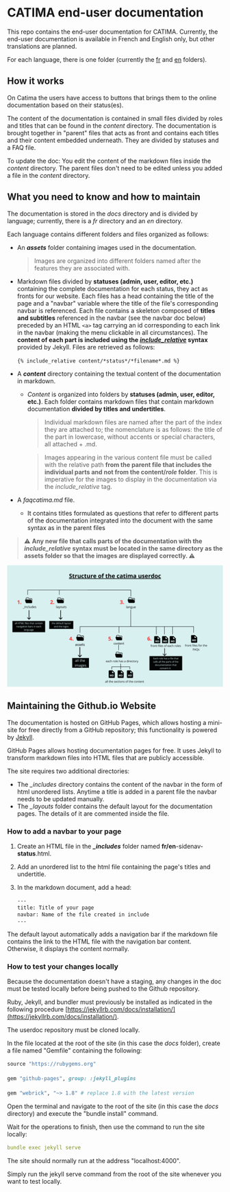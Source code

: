 # CATIMA end-user documentation

This repo contains the end-user documentation for CATIMA. Currently, the end-user documentation is available in French and English only, but other translations are planned.

For each language, there is one folder (currently the [fr](docs/fr) and [en](docs/en) folders).

## How it works

On Catima the users have access to buttons that brings them to the online documentation based on their status(es).

The content of the documentation is contained in small files divided by roles and titles that can be found in the *content* directory. The documentation is brought together in "parent" files that acts as front and contains each titles and their content embedded underneath. They are divided by statuses and a FAQ file.

To update the doc: You edit the content of the markdown files inside the *content* directory. The parent files don't need to be edited unless you added a file in the *content* directory.

## What you need to know and how to maintain

The documentation is stored in the *docs* directory and is divided by language; currently, there is a *fr* directory and an *en* directory.

Each language contains different folders and files organized as follows:

- An ***assets*** folder containing images used in the documentation.

    > Images are organized into different folders named after the features they are associated with.
- Markdown files divided by **statuses (admin, user, editor, etc.)** containing the complete documentation for each status, they act as fronts for our website. Each files has a head containing the title of the page and a "navbar" variable where the title of the file's corresponding navbar is referenced. Each file contains a skeleton composed of **titles and subtitles** referenced in the navbar (see the navbar doc below) preceded by an HTML `<a>` tag carrying an id corresponding to each link in the navbar (making the menu clickable in all circumstances). The **content of each part is included using the *[include_relative](https://jekyllrb.com/docs/includes/)* syntax** provided by Jekyll. Files are retrieved as follows:

	`{% include_relative content/*status*/*filename*.md %}`

- A ***content*** directory containing the textual content of the documentation in markdown.
    - _Content_ is organized into folders by **statuses (admin, user, editor, etc.)**. Each folder contains markdown files that contain markdown documentation **divided by titles and undertitles**.
        
        > Individual markdown files are named after the part of the index they are attached to; the nomenclature is as follows: the title of the part in lowercase, without accents or special characters, all attached + .md.
        
        > Images appearing in the various content file must be called with the relative path **from the parent file that includes the individual parts and not from the content/*role* folder**. This is imperative for the images to display in the documentation via the *include_relative* tag.
- A *faqcatima.md* file.
    - It contains titles formulated as questions that refer to different parts of the documentation integrated into the document with the same syntax as in the parent files 

> ⚠️ **Any new file that calls parts of the documentation with the *include_relative* syntax must be located in the same directory as the assets folder so that the images are displayed correctly. ⚠️**

![](docs/_layouts/images/catima-userdoc-structures.png)

## Maintaining the Github.io Website

The documentation is hosted on GitHub Pages, which allows hosting a mini-site for free directly from a GitHub repository; this functionality is powered by [Jekyll](https://jekyllrb.com).

GitHub Pages allows hosting documentation pages for free. It uses Jekyll to transform markdown files into HTML files that are publicly accessible.

The site requires two additional directories:

- The *_includes* directory contains the content of the navbar in the form of html unordered lists. Anytime a title is added in a parent file the navbar needs to be updated manually.
- The *_layouts* folder contains the default layout for the documentation pages. The details of it are commented inside the file. 

### How to add a navbar to your page

1. Create an HTML file in the ***_includes*** folder named **fr/en**-sidenav-**status**.html.

2. Add an unordered list to the html file containing the page's titles and undertitle.

3. In the markdown document, add a head:

	```
	---
	title: Title of your page
	navbar: Name of the file created in include
	---

The default layout automatically adds a navigation bar if the markdown file contains the link to the HTML file with the navigation bar content. Otherwise, it displays the content normally.

### How to test your changes locally

Because the documentation doesn't have a staging, any changes in the doc must be tested locally before being pushed to the Github repository.

Ruby, Jekyll, and bundler must previously be installed as indicated in the following procedure [https://jekyllrb.com/docs/installation/](https://jekyllrb.com/docs/installation/).

The userdoc repository must be cloned locally.

In the file located at the root of the site (in this case the *docs* folder), create a file named "Gemfile" containing the following:

```ruby
source "https://rubygems.org"

gem "github-pages", group: :jekyll_plugins

gem "webrick", "~> 1.8" # replace 1.8 with the latest version
```

Open the terminal and navigate to the root of the site (in this case the *docs* directory) and execute the "bundle install" command.

Wait for the operations to finish, then use the command to run the site locally:

```yaml
bundle exec jekyll serve
```

The site should normally run at the address "localhost:4000".

Simply run the jekyll serve command from the root of the site whenever you want to test locally.

